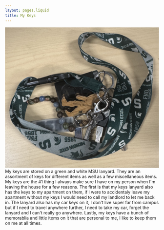 ```yaml
---
layout: pages.liquid
title: My Keys
---
```


<img class="media" alt="keys" src="/images/keys.jpeg"/>
My keys are stored on a green and white MSU lanyard. They are an assortment of keys for different items as well as a few miscellaneous items.
My keys are the #1 thing I always make sure I have on my person when I'm leaving the house for a few reasons. The first is that my keys lanyard also has the keys to my apartment on them, if I were to accidentaly leave my apartment without my keys I would need to call my landlord to let me back in. The lanyard also has my car keys on it, I don't live super far from campus but if I need to travel anywhere further, I need to take my car, forget the lanyard and I can't really go anywhere. Lastly, my keys have a bunch of memorablia and little items on it that are personal to me, I like to keep them on me at all times.
